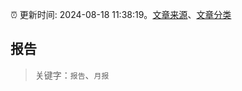 :alarm_clock: 更新时间: 2024-08-18 11:38:19。[文章来源](/README.md)、[文章分类](/TAGS.md)

## 报告


> 关键字：`报告`、`月报`



